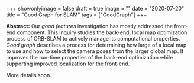 +++
showonlyimage = false
draft = true
image = ""
date  = "2020-07-20"
title = "Good Graph for SLAM"
tags  = ["GoodGraph"]
+++

**Abstract:** Our _good features_ investigation has mostly addressed the
front-end component. This inquiry studies the back-end, local map optimization
process of ORB-SLAM to actively manage its computational properties.
_Good graph_ describes a process for determining how large of a local map
to use and how to select the camera poses from the larger global map.
It improves the run-time properties of the back-end optimization while
supporting improved localization for the front-end.
<!--more-->

More details soon.

[^1]: Y. Zhao, J.S. Smith, and P.A. Vela. "Good Graph: Cost-Effective, Budget-Aware Bundle Adjustment in Visual SLAM." _in progress_, 2019.
